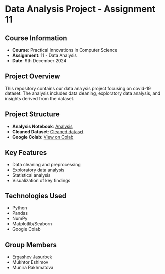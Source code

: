 # Data Analysis Project - Assignment 11

## Course Information
- **Course**: Practical Innovations in Computer Science
- **Assignment**: 11 - Data Analysis
- **Date**: 9th December 2024

## Project Overview
This repository contains our data analysis project focusing on covid-19 dataset. The analysis includes data cleaning, exploratory data analysis, and insights derived from the dataset.

## Project Structure
- **Analysis Notebook**: [Analysis](./analysis.ipynb)
- **Cleaned Dataset**: [Cleaned dataset](./cleaned-covid-dataset.csv)
- **Google Colab**: [View on Colab](https://colab.research.google.com/drive/1kOD1S141p49BK3DTK6K61Pj1XUdSKwBW?usp=sharing)

## Key Features
- Data cleaning and preprocessing
- Exploratory data analysis
- Statistical analysis
- Visualization of key findings

## Technologies Used
- Python
- Pandas
- NumPy
- Matplotlib/Seaborn
- Google Colab

## Group Members
- Ergashev Jasurbek
- Mukhtor Eshimov
- Munira Rakhmatova
